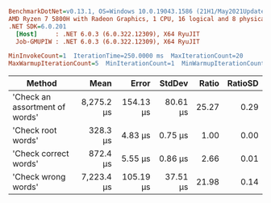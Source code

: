 ``` ini

BenchmarkDotNet=v0.13.1, OS=Windows 10.0.19043.1586 (21H1/May2021Update)
AMD Ryzen 7 5800H with Radeon Graphics, 1 CPU, 16 logical and 8 physical cores
.NET SDK=6.0.201
  [Host]     : .NET 6.0.3 (6.0.322.12309), X64 RyuJIT
  Job-GMUPIW : .NET 6.0.3 (6.0.322.12309), X64 RyuJIT

MinInvokeCount=1  IterationTime=250.0000 ms  MaxIterationCount=20  
MaxWarmupIterationCount=5  MinIterationCount=1  MinWarmupIterationCount=1  

```
|                         Method |       Mean |     Error |   StdDev | Ratio | RatioSD |
|------------------------------- |-----------:|----------:|---------:|------:|--------:|
| &#39;Check an assortment of words&#39; | 8,275.2 μs | 154.13 μs | 80.61 μs | 25.27 |    0.29 |
|             &#39;Check root words&#39; |   328.3 μs |   4.83 μs |  0.75 μs |  1.00 |    0.00 |
|          &#39;Check correct words&#39; |   872.4 μs |   5.55 μs |  0.86 μs |  2.66 |    0.01 |
|            &#39;Check wrong words&#39; | 7,223.4 μs | 105.19 μs | 37.51 μs | 21.98 |    0.14 |
